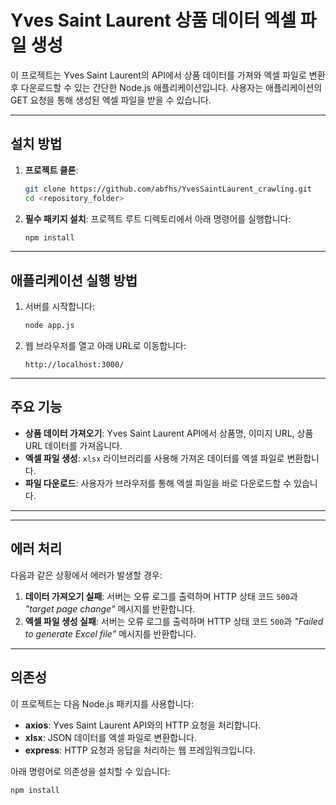 
# Yves Saint Laurent 상품 데이터 엑셀 파일 생성

이 프로젝트는 Yves Saint Laurent의 API에서 상품 데이터를 가져와 엑셀 파일로 변환 후 다운로드할 수 있는 간단한 Node.js 애플리케이션입니다. 사용자는 애플리케이션의 GET 요청을 통해 생성된 엑셀 파일을 받을 수 있습니다.


---

## 설치 방법

1. **프로젝트 클론**:
   ```bash
   git clone https://github.com/abfhs/YvesSaintLaurent_crawling.git
   cd <repository_folder>
   ```

2. **필수 패키지 설치**:
   프로젝트 루트 디렉토리에서 아래 명령어를 실행합니다:
   ```bash
   npm install
   ```

---

## 애플리케이션 실행 방법

1. 서버를 시작합니다:
   ```bash
   node app.js
   ```

2. 웹 브라우저를 열고 아래 URL로 이동합니다:
   ```
   http://localhost:3000/
   ```

---

## 주요 기능

- **상품 데이터 가져오기**: Yves Saint Laurent API에서 상품명, 이미지 URL, 상품 URL 데이터를 가져옵니다.
- **엑셀 파일 생성**: `xlsx` 라이브러리를 사용해 가져온 데이터를 엑셀 파일로 변환합니다.
- **파일 다운로드**: 사용자가 브라우저를 통해 엑셀 파일을 바로 다운로드할 수 있습니다.

---



---


## 에러 처리

다음과 같은 상황에서 에러가 발생할 경우:

1. **데이터 가져오기 실패**: 서버는 오류 로그를 출력하며 HTTP 상태 코드 `500`과 *"target page change"* 메시지를 반환합니다.
2. **엑셀 파일 생성 실패**: 서버는 오류 로그를 출력하며 HTTP 상태 코드 `500`과 *"Failed to generate Excel file"* 메시지를 반환합니다.


---

## 의존성

이 프로젝트는 다음 Node.js 패키지를 사용합니다:

- **axios**: Yves Saint Laurent API와의 HTTP 요청을 처리합니다.
- **xlsx**: JSON 데이터를 엑셀 파일로 변환합니다.
- **express**: HTTP 요청과 응답을 처리하는 웹 프레임워크입니다.

아래 명령어로 의존성을 설치할 수 있습니다:
```bash
npm install
```


